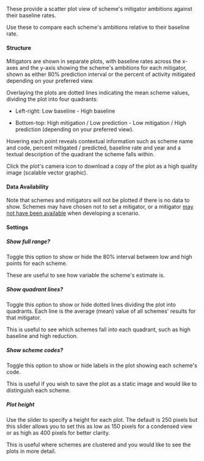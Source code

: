 These provide a scatter plot view of scheme's mitigator ambitions against their baseline rates.

Use these to compare each scheme's ambitions relative to their baseline rate.

#### Structure

Mitigators are shown in separate plots, with baseline rates across the x-axes and the y-axis showing the scheme's ambitions for each mitigator, shown as either 80% prediction interval or the percent of activity mitigated depending on your preferred view.

Overlaying the plots are dotted lines indicating the mean scheme values, dividing the plot into four quadrants:

-   Left-right: Low baseline - High baseline

-   Bottom-top: High mitigation / Low prediction - Low mitigation / High prediction (depending on your preferred view).

Hovering each point reveals contextual information such as scheme name and code, percent mitigated / predicted, baseline rate and year and a textual description of the quadrant the scheme falls within.

Click the plot's camera icon to download a copy of the plot as a high quality image (scalable vector graphic).

#### Data Availability

Note that schemes and mitigators will not be plotted if there is no data to show.
Schemes may have chosen not to set a mitigator, or a mitigator [may not have been available](https://connect.strategyunitwm.nhs.uk/nhp/project_information/user_guide/mitigators_lookup.html) when developing a scenario.

#### Settings

##### Show full range?

Toggle this option to show or hide the 80% interval between low and high points for each scheme.

These are useful to see how variable the scheme's estimate is.

##### Show quadrant lines?

Toggle this option to show or hide dotted lines dividing the plot into quadrants.
Each line is the average (mean) value of all schemes' results for that mitigator.

This is useful to see which schemes fall into each quadrant, such as high baseline and high reduction.

##### Show scheme codes?

Toggle this option to show or hide labels in the plot showing each scheme's code.

This is useful if you wish to save the plot as a static image and would like to distinguish each scheme.

##### Plot height

Use the slider to specify a height for each plot. The default is 250 pixels but this slider allows you to set this as low as 150 pixels for a condensed view or as high as 400 pixels for better clarity.

This is useful where schemes are clustered and you would like to see the plots in more detail.
